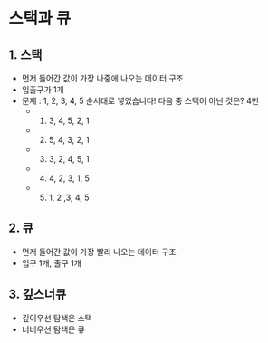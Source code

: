 # 스택과 큐

## 1. 스택

-   먼저 들어간 값이 가장 나중에 나오는 데이터 구조
-   입출구가 1개
-   문제 : 1, 2, 3, 4, 5 순서대로 넣었습니다! 다음 중 스택이 아닌 것은? 4번
    -   1. 3, 4, 5, 2, 1
    -   2. 5, 4, 3, 2, 1
    -   3. 3, 2, 4, 5, 1
    -   4. 4, 2, 3, 1, 5
    -   5. 1, 2 ,3, 4, 5

## 2. 큐

-   먼저 들어간 값이 가장 빨리 나오는 데이터 구조
-   입구 1개, 출구 1개

## 3. 깊스너큐

-   깊이우선 탐색은 스택
-   너비우선 탐색은 큐
